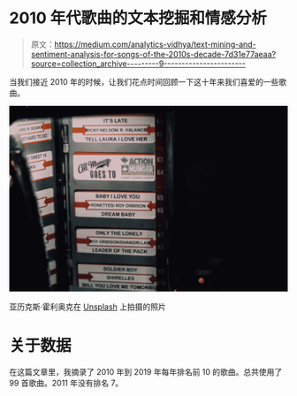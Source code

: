 # 2010 年代歌曲的文本挖掘和情感分析

> 原文：<https://medium.com/analytics-vidhya/text-mining-and-sentiment-analysis-for-songs-of-the-2010s-decade-7d31e77aeaa?source=collection_archive---------9----------------------->

当我们接近 2010 年的时候，让我们花点时间回顾一下这十年来我们喜爱的一些歌曲。

![](img/d5a9f44f07e18a5ea5cb7cf82cb7a211.png)

亚历克斯·霍利奥克在 [Unsplash](https://unsplash.com?utm_source=medium&utm_medium=referral) 上拍摄的照片

# 关于数据

在这篇文章里，我摘录了 2010 年到 2019 年每年排名前 10 的歌曲。总共使用了 99 首歌曲。2011 年没有排名 7。